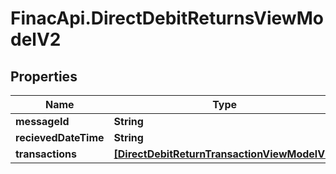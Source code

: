 # FinacApi.DirectDebitReturnsViewModelV2

## Properties
Name | Type | Description | Notes
------------ | ------------- | ------------- | -------------
**messageId** | **String** |  | [optional] 
**recievedDateTime** | **String** |  | [optional] 
**transactions** | [**[DirectDebitReturnTransactionViewModelV2]**](DirectDebitReturnTransactionViewModelV2.md) |  | [optional] 
